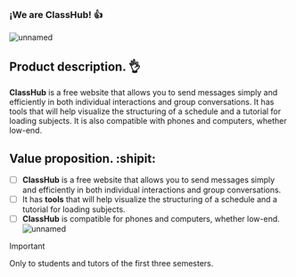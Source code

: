 ### ¡We are ClassHub! :+1:
![unnamed](https://github.com/user-attachments/assets/6f8d1a2a-7fb2-44d6-8c53-f4cf8c799163)

## Product description. :ok_hand:
**ClassHub** is a free website that allows you to send messages simply and efficiently in both individual interactions and group conversations.
It has tools that will help visualize the structuring of a schedule and a tutorial for loading subjects.
It is also compatible with phones and computers, whether low-end.

## Value proposition. :shipit:
- [ ] **ClassHub** is a free website that allows you to send messages simply and efficiently in both individual interactions and group conversations.
- [ ] It has **tools** that will help visualize the structuring of a schedule and a tutorial for loading subjects.
- [ ] **ClassHub** is compatible for phones and computers, whether low-end.
![unnamed](https://github.com/user-attachments/assets/d1134fd8-3a90-41d2-b36f-5c40d43a64ec)
> [!IMPORTANT]
> Only to students and tutors of the first three semesters.
